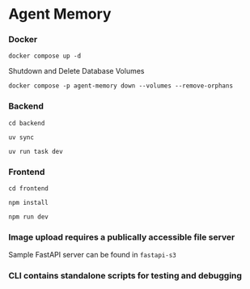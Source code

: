 # Agent Memory

### Docker

```
docker compose up -d
```

Shutdown and Delete Database Volumes

```
docker compose -p agent-memory down --volumes --remove-orphans
```

### Backend

```
cd backend

uv sync

uv run task dev
```

### Frontend

```
cd frontend

npm install

npm run dev
```

### Image upload requires a publically accessible file server

Sample FastAPI server can be found in `fastapi-s3`

### CLI contains standalone scripts for testing and debugging
